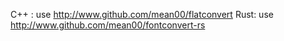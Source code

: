 C++ : use http://www.github.com/mean00/flatconvert
Rust: use http://www.github.com/mean00/fontconvert-rs
